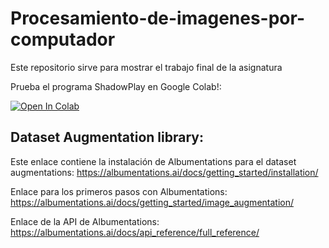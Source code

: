 # Procesamiento-de-imagenes-por-computador
Este repositorio sirve para mostrar el trabajo final de la asignatura

Prueba el programa ShadowPlay en Google Colab!:

<a target="_blank" href="https://colab.research.google.com/drive/1mJ9ryTzob7kJ5Yode1Jg0yRGT3KiaAQK?usp=sharing">
  <img src="https://colab.research.google.com/assets/colab-badge.svg" alt="Open In Colab"/>
</a>

## Dataset Augmentation library:

Este enlace contiene la instalación de Albumentations para el dataset augmentations:
https://albumentations.ai/docs/getting_started/installation/

Enlace para los primeros pasos con Albumentations:
https://albumentations.ai/docs/getting_started/image_augmentation/

Enlace de la API de Albumentations:
https://albumentations.ai/docs/api_reference/full_reference/
